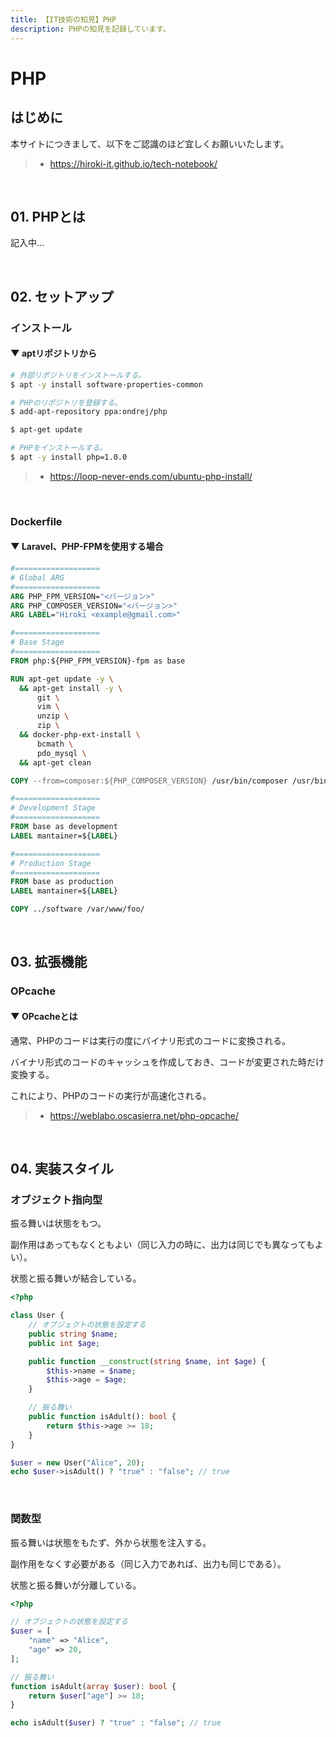 ```yaml
---
title: 【IT技術の知見】PHP
description: PHPの知見を記録しています。
---
```


# PHP

## はじめに

本サイトにつきまして、以下をご認識のほど宜しくお願いいたします。

> - https://hiroki-it.github.io/tech-notebook/

<br>

## 01. PHPとは

記入中...

<br>

## 02. セットアップ

### インストール

#### ▼ aptリポジトリから

```bash
# 外部リポジトリをインストールする。
$ apt -y install software-properties-common

# PHPのリポジトリを登録する。
$ add-apt-repository ppa:ondrej/php

$ apt-get update

# PHPをインストールする。
$ apt -y install php=1.0.0
```

> - https://loop-never-ends.com/ubuntu-php-install/

<br>

### Dockerfile

#### ▼ Laravel、PHP-FPMを使用する場合

```dockerfile
#===================
# Global ARG
#===================
ARG PHP_FPM_VERSION="<バージョン>"
ARG PHP_COMPOSER_VERSION="<バージョン>"
ARG LABEL="Hiroki <example@gmail.com>"

#===================
# Base Stage
#===================
FROM php:${PHP_FPM_VERSION}-fpm as base

RUN apt-get update -y \
  && apt-get install -y \
      git \
      vim \
      unzip \
      zip \
  && docker-php-ext-install \
      bcmath \
      pdo_mysql \
  && apt-get clean

COPY --from=composer:${PHP_COMPOSER_VERSION} /usr/bin/composer /usr/bin/composer

#===================
# Development Stage
#===================
FROM base as development
LABEL mantainer=${LABEL}

#===================
# Production Stage
#===================
FROM base as production
LABEL mantainer=${LABEL}

COPY ../software /var/www/foo/
```

<br>

## 03. 拡張機能

### OPcache

#### ▼ OPcacheとは

通常、PHPのコードは実行の度にバイナリ形式のコードに変換される。

バイナリ形式のコードのキャッシュを作成しておき、コードが変更された時だけ変換する。

これにより、PHPのコードの実行が高速化される。

> - https://weblabo.oscasierra.net/php-opcache/

<br>

## 04. 実装スタイル

### オブジェクト指向型

振る舞いは状態をもつ。

副作用はあってもなくともよい（同じ入力の時に、出力は同じでも異なってもよい）。

状態と振る舞いが結合している。

```php
<?php

class User {
    // オブジェクトの状態を設定する
    public string $name;
    public int $age;

    public function __construct(string $name, int $age) {
        $this->name = $name;
        $this->age = $age;
    }

    // 振る舞い
    public function isAdult(): bool {
        return $this->age >= 18;
    }
}

$user = new User("Alice", 20);
echo $user->isAdult() ? "true" : "false"; // true
```

<br>

### 関数型

振る舞いは状態をもたず、外から状態を注入する。

副作用をなくす必要がある（同じ入力であれば、出力も同じである）。

状態と振る舞いが分離している。

```php
<?php

// オブジェクトの状態を設定する
$user = [
    "name" => "Alice",
    "age" => 20,
];

// 振る舞い
function isAdult(array $user): bool {
    return $user["age"] >= 18;
}

echo isAdult($user) ? "true" : "false"; // true
```

<br>
